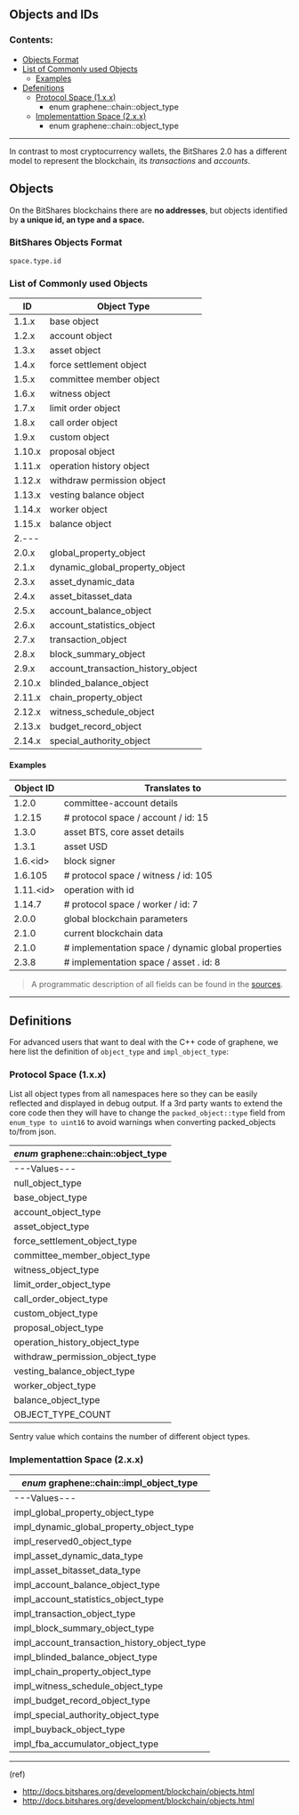 ## Objects and IDs

### Contents:
- [Objects Format](/developers/6_apis/object_ids.md#bitshares-objects-format)
- [List of Commonly used Objects](/developers/6_apis/object_ids.md#list-of-commonly-used-objects)
   - [Examples](/developers/6_apis/object_ids.md#examples)
- [Defenitions](/developers/6_apis/object_ids.md#definitions)
   - [Protocol Space (1.x.x)](/developers/6_apis/object_ids.md#protocol-space-1xx)
      - enum graphene::chain::object_type
   - [Implementattion Space (2.x.x)](/developers/6_apis/object_ids.md#implementattion-space-2xx)
      - enum graphene::chain::object_type

***

In contrast to most cryptocurrency wallets, the BitShares 2.0 has a different model to represent the blockchain, its *transactions* and *accounts*. 

## Objects

On the BitShares blockchains there are **no addresses**, but objects identified by **a unique id, an type and a space.**

### BitShares Objects Format

    space.type.id
    
    
### List of Commonly used Objects

|	ID  | Object Type |
|----|---------------|
|	1.1.x  | 	base object |
|	1.2.x  | 	account object |
|	1.3.x  | 	asset object |
|	1.4.x  | 	force settlement object |
|	1.5.x  | 	committee member object |
|	1.6.x  | 	witness object |
|	1.7.x  | 	limit order object |
|	1.8.x  | 	call order object |
|	1.9.x  | 	custom object |
|	1.10.x |  	proposal object |
|	1.11.x |  	operation history object |
|	1.12.x |  	withdraw permission object |
|	1.13.x  | 	vesting balance object |
|	1.14.x  | 	worker object |
|	1.15.x |  	balance object |
| 2.--- | |
|	2.0.x |  	global_property_object |
|	2.1.x  | 	dynamic_global_property_object |
|	2.3.x  | 	asset_dynamic_data |
|	2.4.x  | 	asset_bitasset_data |
|	2.5.x  | 	account_balance_object |
|	2.6.x  | 	account_statistics_object |
|	2.7.x |  	transaction_object |
|	2.8.x  | 	block_summary_object |
|	2.9.x  | 	account_transaction_history_object |
|	2.10.x |  	blinded_balance_object |
|	2.11.x |  	chain_property_object |
|	2.12.x |  	witness_schedule_object |
|	2.13.x |  	budget_record_object |
|	2.14.x  | 	special_authority_object |

#### Examples

| Object ID | Translates to |
|----------|----------------|
| 1.2.0  | committee-account details |
| 1.2.15  | # protocol space / account / id: 15
| 1.3.0  | asset BTS, core asset details |
| 1.3.1  | asset USD | 
| 1.6.\<id\>  | 	block signer <id> |
| 1.6.105 | # protocol space / witness / id: 105|   
| 1.11.\<id\>  | 	operation with id <id> |   
| 1.14.7 | # protocol space / worker / id: 7 |
| 2.0.0  | global blockchain parameters |
| 2.1.0  | current blockchain data |
| 2.1.0 |  # implementation space / dynamic global properties |
| 2.3.8 |  # implementation space / asset . id: 8 |

> A programmatic description of all fields can be found in the [sources](https://github.com/cryptonomex/graphene/blob/master/libraries/chain/include/graphene/chain/protocol/types.hpp).
   
***

## Definitions
For advanced users that want to deal with the C++ code of graphene, we here list the definition of `object_type` and `impl_object_type`:

### Protocol Space (1.x.x)

List all object types from all namespaces here so they can be easily reflected and displayed in debug output. If a 3rd party wants to extend the core code then they will have to change the `packed_object::type` field from `enum_type to uint16` to avoid warnings when converting packed_objects to/from json.

|  *enum* graphene::chain::object_type |
|----------------------------------------------|
| ---Values--- |
| null_object_type |
| base_object_type |
| account_object_type |
| asset_object_type |
| force_settlement_object_type |
| committee_member_object_type |
| witness_object_type |
| limit_order_object_type |
| call_order_object_type |
| custom_object_type |
| proposal_object_type |
| operation_history_object_type |
| withdraw_permission_object_type |
| vesting_balance_object_type |
| worker_object_type |
| balance_object_type |
| OBJECT_TYPE_COUNT |

Sentry value which contains the number of different object types. 


### Implementattion Space (2.x.x)

| *enum* graphene::chain::impl_object_type |
|----------------------------------------|
|  ---Values---  |
| impl_global_property_object_type |
|  impl_dynamic_global_property_object_type |
|  impl_reserved0_object_type |
| impl_asset_dynamic_data_type |
| impl_asset_bitasset_data_type |
| impl_account_balance_object_type |
|  impl_account_statistics_object_type |
|  impl_transaction_object_type |
|  impl_block_summary_object_type |
|  impl_account_transaction_history_object_type |
|  impl_blinded_balance_object_type |
| impl_chain_property_object_type |
|  impl_witness_schedule_object_type |
|  impl_budget_record_object_type |
| impl_special_authority_object_type |
| impl_buyback_object_type |
|  impl_fba_accumulator_object_type |


***

(ref) 

- http://docs.bitshares.org/development/blockchain/objects.html
- http://docs.bitshares.org/development/blockchain/objects.html



